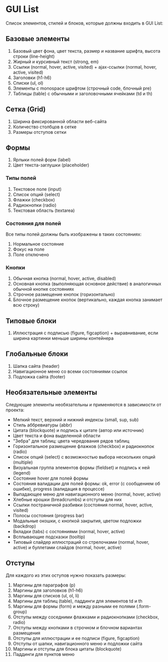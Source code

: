 # GUI List

Список элементов, стилей и блоков, которые должны входить в GUI List:

## Базовые элементы

1. Базовый цвет фона, цвет текста, размер и название шрифта, высота строки (line-height)
2. Жирный и курсивный текст (strong, em)
3. Ссылки (normal, hover, active, visited) + ajax-ссылки (normal, hover, active, visited)
4. Заголовки (h1-h6)
5. Списки (ul, ol)
6. Элементы с monospace шрифтом (строчный code, блочный pre)
7. Таблицы (table) с обычными и заголовочными ячейками (td и th)

## Сетка (Grid)

1. Ширина фиксированной области веб-сайта
2. Количество столбцов в сетке
3. Размеры отступов сетки

## Формы

1. Ярлыки полей форм (label)
2. Цвет текста-заглушки (placeholder)

### Типы полей

1. Текстовое поле (input)
2. Список опций (select)
3. Флажки (checkbox)
4. Радиокнопки (radio)
5. Текстовая область (textarea)

### Состояния для полей

Все типы полей должны быть изображены в таких состояниях:

1. Нормальное состояние
2. Фокус на поле
3. Поле отключено

### Кнопки

1. Обычная кнопка (normal, hover, active, disabled)
2. Основная кнопка (выполняющая основное действие) в аналогичных обычной кнопке состояниях
3. Строчное размещение кнопок (горизонтально)
4. Блочное размещение кнопок (вертикально, каждая кнопка занимает всю строку)

## Типовые блоки

1. Иллюстрация с подписью (figure, figcaption) + выравнивание, если ширина картинки меньше ширины контейнера

## Глобальные блоки

1. Шапка сайта (header)
2. Навигационное меню со всеми состояниями ссылок
3. Подложка сайта (footer)

## Необязательные элементы

Следующие элементы необязательны и применяются в зависимости от проекта:

* Мелкий текст, верхний и нижний индексы (small, sup, sub)
* Стиль аббревиатуры (abbr)
* Цитата (blockquote) и подпись к цитате (автор или источник)
* Цвет текста и фона выделенной области
* "Зебра" для таблиц: цвета чередования рядов таблиц
* Горизонтальное размещение флажков (checkbox) и радиокнопок (radio)
* Список опций (select) с возможностью выбора нескольких опций (multiple)
* Визуальная группа элементов формы (fieldset) и подпись к ней (legend)
* Состояние hover для полей формы
* Состояния валидации для полей формы: ok, error (с сообщением об ошибке), progress (валидация в процессе)
* Выпадающее меню для навигационного меню (normal, hover, active)
* Хлебные крошки (breadcrumbs) и отступы для них
* Ссылки постраничной разбивки (состояния normal, hover, active, visited)
* Полосы состояния (progress bar)
* Модальные окошки, с кнопкой закрытия, цветом подложки (backdrop)
* Вкладки (tabs) с состояниями (normal, hover, active)
* Всплывающие подсказки (tooltip)
* Типовый слайдер иллюстраций со стрелочками (normal, hover, active) и буллетами слайдов (normal, hover, active)

## Отступы

Для каждого из этих оступов нужно показать размеры:

1. Маргины для параграфов (p)
2. Маргины для заголовков (h1-h6)
3. Маргины для списков (ul, ol, li)
4. Маргины для таблиц (table), паддинги для элементов td и th
5. Маргины для формы (form) и между разными ее полями (.form-group)
6. Отступы между соседними флажками и радиокнопками (checkbox, radio)
7. Отступы между кнопками в строчном и блочном вариантах размещения
8. Отступы для иллюстрации и ее подписи (figure, figcaption)
9. Отступы от шапки, навигационного меню и подложки сайта
10. Маргины и отступы для блока цитаты (blockquote)
11. Паддинги для пунктов меню
